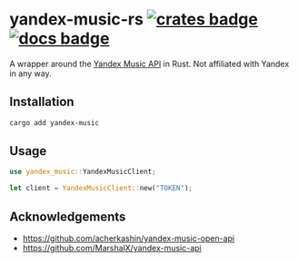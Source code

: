 # yandex-music-rs [![crates badge]][crates.io] [![docs badge]][docs.rs]
[crates badge]: https://img.shields.io/crates/v/yandex-music
[crates.io]: https://crates.io/crates/yandex-music
[docs badge]: https://img.shields.io/badge/docs.rs-rustdoc-green
[docs.rs]: https://docs.rs/yandex-music

A wrapper around the [Yandex Music API](https://music.yandex.ru) in Rust. Not affiliated with Yandex in any way.

## Installation

```bash
cargo add yandex-music
```

## Usage

```rust
use yandex_music::YandexMusicClient;

let client = YandexMusicClient::new("TOKEN");
```

## Acknowledgements
- https://github.com/acherkashin/yandex-music-open-api
- https://github.com/MarshalX/yandex-music-api